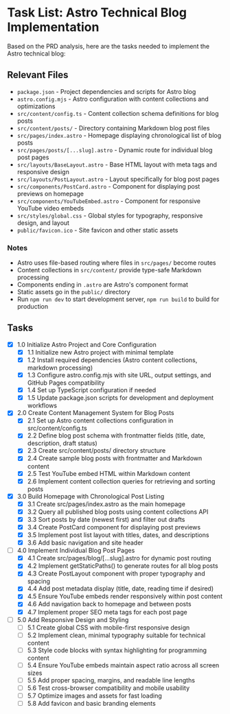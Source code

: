 # Task List: Astro Technical Blog Implementation

Based on the PRD analysis, here are the tasks needed to implement the Astro technical blog:

## Relevant Files

- `package.json` - Project dependencies and scripts for Astro blog
- `astro.config.mjs` - Astro configuration with content collections and optimizations
- `src/content/config.ts` - Content collection schema definitions for blog posts
- `src/content/posts/` - Directory containing Markdown blog post files
- `src/pages/index.astro` - Homepage displaying chronological list of blog posts
- `src/pages/posts/[...slug].astro` - Dynamic route for individual blog post pages
- `src/layouts/BaseLayout.astro` - Base HTML layout with meta tags and responsive design
- `src/layouts/PostLayout.astro` - Layout specifically for blog post pages
- `src/components/PostCard.astro` - Component for displaying post previews on homepage
- `src/components/YouTubeEmbed.astro` - Component for responsive YouTube video embeds
- `src/styles/global.css` - Global styles for typography, responsive design, and layout
- `public/favicon.ico` - Site favicon and other static assets

### Notes

- Astro uses file-based routing where files in `src/pages/` become routes
- Content collections in `src/content/` provide type-safe Markdown processing
- Components ending in `.astro` are Astro's component format
- Static assets go in the `public/` directory
- Run `npm run dev` to start development server, `npm run build` to build for production

## Tasks

- [x] 1.0 Initialize Astro Project and Core Configuration
  - [x] 1.1 Initialize new Astro project with minimal template
  - [x] 1.2 Install required dependencies (Astro content collections, markdown processing)
  - [x] 1.3 Configure astro.config.mjs with site URL, output settings, and GitHub Pages compatibility
  - [x] 1.4 Set up TypeScript configuration if needed
  - [x] 1.5 Update package.json scripts for development and deployment workflows

- [x] 2.0 Create Content Management System for Blog Posts
  - [x] 2.1 Set up Astro content collections configuration in src/content/config.ts
  - [x] 2.2 Define blog post schema with frontmatter fields (title, date, description, draft status)
  - [x] 2.3 Create src/content/posts/ directory structure
  - [x] 2.4 Create sample blog posts with frontmatter and Markdown content
  - [x] 2.5 Test YouTube embed HTML within Markdown content
  - [x] 2.6 Implement content collection queries for retrieving and sorting posts

- [x] 3.0 Build Homepage with Chronological Post Listing
  - [x] 3.1 Create src/pages/index.astro as the main homepage
  - [x] 3.2 Query all published blog posts using content collections API
  - [x] 3.3 Sort posts by date (newest first) and filter out drafts
  - [x] 3.4 Create PostCard component for displaying post previews
  - [x] 3.5 Implement post list layout with titles, dates, and descriptions
  - [x] 3.6 Add basic navigation and site header

- [ ] 4.0 Implement Individual Blog Post Pages
  - [x] 4.1 Create src/pages/blog/[...slug].astro for dynamic post routing
  - [x] 4.2 Implement getStaticPaths() to generate routes for all blog posts
  - [x] 4.3 Create PostLayout component with proper typography and spacing
  - [x] 4.4 Add post metadata display (title, date, reading time if desired)
  - [x] 4.5 Ensure YouTube embeds render responsively within post content
  - [x] 4.6 Add navigation back to homepage and between posts
  - [x] 4.7 Implement proper SEO meta tags for each post page

- [ ] 5.0 Add Responsive Design and Styling
  - [ ] 5.1 Create global CSS with mobile-first responsive design
  - [ ] 5.2 Implement clean, minimal typography suitable for technical content
  - [ ] 5.3 Style code blocks with syntax highlighting for programming content
  - [ ] 5.4 Ensure YouTube embeds maintain aspect ratio across all screen sizes
  - [ ] 5.5 Add proper spacing, margins, and readable line lengths
  - [ ] 5.6 Test cross-browser compatibility and mobile usability
  - [ ] 5.7 Optimize images and assets for fast loading
  - [ ] 5.8 Add favicon and basic branding elements
